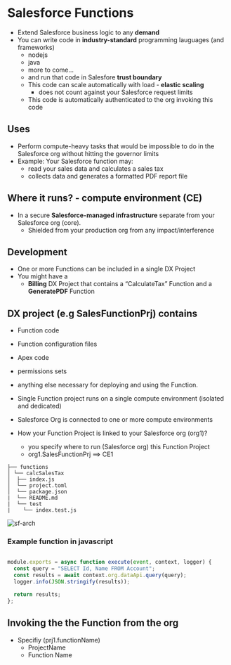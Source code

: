 # Salesforce Functions

- Extend Salesforce business logic to any **demand**
- You can write code in **industry-standard** programming lauguages (and frameworks)
	- nodejs
	- java
	- more to come...
	- and run that code in Salesfore **trust boundary**
	- This code can scale automatically with load  - **elastic scaling**
		- does not count against your Salesforce request limits 
	- This code is automatically authenticated to the org invoking this code 

## Uses
- Perform compute-heavy tasks that would be impossible to do in the Salesforce org without hitting the governor limits
- Example: Your Salesforce function may:
	- read  your sales data and calculates a sales tax
	- collects data and generates a formatted PDF report file

## Where it runs? - compute environment (CE)
- In a secure **Salesforce-managed infrastructure** separate from your Salesforce org (core).
	- Shielded from your production org from any impact/interference

## Development
- One or more Functions can be included in a single DX Project 
- You might have a 
	- **Billing** DX Project that contains a “CalculateTax” Function and a **GeneratePDF** Function

## DX project (e.g SalesFunctionPrj) contains
-  Function code 
- Function configuration files
-  Apex code
-  permissions sets
-  anything else necessary for deploying and using the Function. 
- Single Function project runs on a single compute environment (isolated and dedicated)

- Salesforce Org is connected to one or more compute environments
- How your Function Project is linked to your Salesforce org (org1)?
	- you specify where to run (Salesforce org) this Function Project
	- org1.SalesFunctionPrj ==> CE1 

```
├── functions
│ └── calcSalesTax 
│  ├── index.js
│  └── project.toml
│  └── package.json
|  └── README.md
|  └── test
|    └── index.test.js
```

![sf-arch](https://mohan-chinnappan-n2.github.io/2021/sf/img/SF-1.svg)
### Example function in javascript
```js

module.exports = async function execute(event, context, logger) {
  const query = "SELECT Id, Name FROM Account";
  const results = await context.org.dataApi.query(query);
  logger.info(JSON.stringify(results));

  return results;
};

```
## Invoking the the Function from the org
- Specifiy  (prj1.functionName)
	- ProjectName 
	- Function Name
